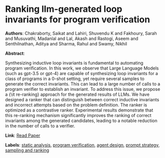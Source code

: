 # Ranking llm-generated loop invariants for program verification

**Authors**: Chakraborty, Saikat and Lahiri, Shuvendu K and Fakhoury, Sarah and Musuvathi, Madanlal and Lal, Akash and Rastogi, Aseem and Senthilnathan, Aditya and Sharma, Rahul and Swamy, Nikhil

**Abstract**:

Synthesizing inductive loop invariants is fundamental to automating program verification. In this work, we observe that Large Language Models (such as gpt-3.5 or gpt-4) are capable of synthesizing loop invariants for a class of programs in a 0-shot setting, yet require several samples to generate the correct invariants. This can lead to a large number of calls to a program verifier to establish an invariant. To address this issue, we propose a {\it re-ranking} approach for the generated results of LLMs. We have designed a ranker that can distinguish between correct inductive invariants and incorrect attempts based on the problem definition. The ranker is optimized as a contrastive ranker. Experimental results demonstrate that this re-ranking mechanism significantly improves the ranking of correct invariants among the generated candidates, leading to a notable reduction in the number of calls to a verifier.

**Link**: [Read Paper](https://aclanthology.org/2023.findings-emnlp.614.pdf)

**Labels**: [static analysis](../../labels/static_analysis.md), [program verification](../../labels/program_verification.md), [agent design](../../labels/agent_design.md), [prompt strategy](../../labels/prompt_strategy.md), [sampling and ranking](../../labels/sampling_and_ranking.md)
